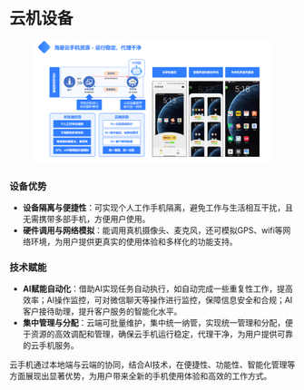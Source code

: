 # 云机设备

<figure><img src="../.gitbook/assets/image (24).png" alt=""><figcaption></figcaption></figure>

### 设备优势

* **设备隔离与便捷性**：可实现个人工作手机隔离，避免工作与生活相互干扰，且无需携带多部手机，方便用户使用。
* **硬件调用与网络模拟**：能调用真机摄像头、麦克风，还可模拟GPS、wifi等网络环境，为用户提供更真实的使用体验和多样化的功能支持。

### 技术赋能

* **AI赋能自动化**：借助AI实现任务自动执行，如自动完成一些重复性工作，提高效率；AI操作监控，可对微信聊天等操作进行监控，保障信息安全和合规；AI客户接待助理，提升客户服务的智能化水平。
* **集中管理与分配**：云端可批量维护，集中统一纳管，实现统一管理和分配，便于资源的高效调配和管理，确保云手机运行稳定，代理干净，为用户提供可靠的云手机服务。

云手机通过本地端与云端的协同，结合AI技术，在便捷性、功能性、智能化管理等方面展现出显著优势，为用户带来全新的手机使用体验和高效的工作方式。
